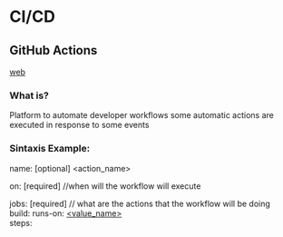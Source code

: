# CI/CD

## GitHub Actions
[web](https://docs.github.com/en/actions/about-github-actions/understanding-github-actions)

### What is?
Platform to automate developer workflows
some automatic actions are executed in response to some events

### Sintaxis Example:

name: [optional] <action_name>

on: [required] //when will the workflow will execute

jobs: [required] // what are the actions that the workflow will be doing\
    build:
        runs-on: [<value_name>](https://docs.github.com/en/actions/using-github-hosted-runners/using-github-hosted-runners/about-github-hosted-runners)
    <br>steps: